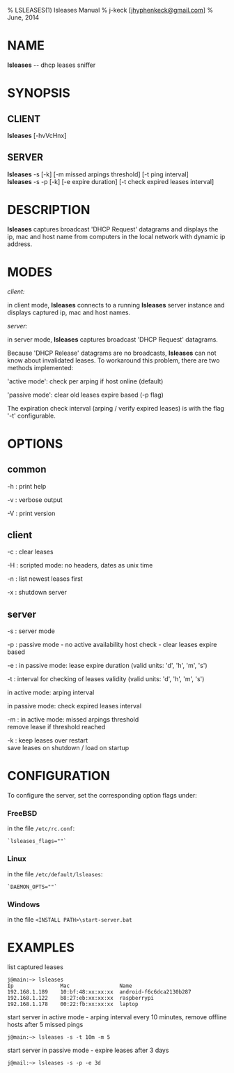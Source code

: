 % LSLEASES(1) lsleases Manual 
% j-keck [jhyphenkeck@gmail.com]
% June, 2014
  
# NAME

**lsleases** -- dhcp leases sniffer


   
# SYNOPSIS

## CLIENT
  
**lsleases** [-hvVcHnx] 

## SERVER
  
**lsleases** -s [-k]  [-m missed arpings threshold]  [-t ping interval]\
**lsleases** -s -p [-k]  [-e expire duration]  [-t check expired leases interval]
  
  
# DESCRIPTION

**lsleases** captures broadcast 'DHCP Request' datagrams and displays the ip, mac and host name from computers in the local network with dynamic ip address.

  

# MODES

*client:*

in client mode, **lsleases** connects to a running **lsleases** server instance and displays captured ip, mac and host names. 


*server:*

in server mode, **lsleases** captures broadcast 'DHCP Request' datagrams.



Because 'DHCP Release' datagrams are no broadcasts, **lsleases** can not know about invalidated leases. To workaround this problem, there are two methods implemented:

'active mode': check per arping if host online (default) 

'passive mode': clear old leases expire based (-p flag)

The expiration check interval (arping / verify expired leases) is with the flag '-t' configurable.


  
# OPTIONS
  
## common
-h
:    print help
  
-v
:    verbose output
  
-V
:    print version

    
## client
-c
:    clear leases

-H
:    scripted mode: no headers, dates as unix time
  
-n
:    list newest leases first

-x
:    shutdown server

    
## server
-s
:    server mode

-p
:    passive mode - no active availability host check - clear leases expire based

-e
:   in passive mode: lease expire duration (valid units: 'd', 'h', 'm', 's') 
  
-t
:   interval for checking of leases validity (valid units: 'd', 'h', 'm', 's') 

in active mode: arping interval

in passive mode: check expired leases interval

-m
:   in active mode: missed arpings threshold \
remove lease if threshold reached

-k
:   keep leases over restart\
save leases on shutdown / load on startup


# CONFIGURATION

To configure the server, set the corresponding option flags under:

### FreeBSD
  in the file `/etc/rc.conf`:

    `lsleases_flags=""`

### Linux
  in the file `/etc/default/lsleases`:

    `DAEMON_OPTS=""`

### Windows
  in the file `<INSTALL PATH>\start-server.bat`
  

# EXAMPLES

list captured leases
  
    j@main:~> lsleases
    Ip               Mac                Name
    192.168.1.189    10:bf:48:xx:xx:xx  android-f6c6dca2130b287
    192.168.1.122    b8:27:eb:xx:xx:xx  raspberrypi
    192.168.1.178    00:22:fb:xx:xx:xx  laptop

  
start server in active mode - arping interval every 10 minutes, remove offline hosts after 5 missed pings

    j@main:~> lsleases -s -t 10m -m 5

  
start server in passive mode - expire leases after 3 days

    j@mail:~> lsleases -s -p -e 3d